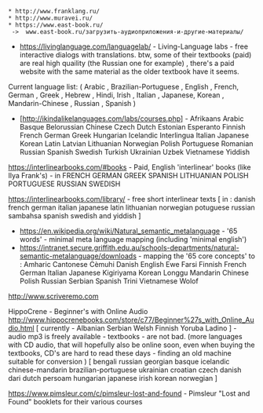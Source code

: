 
    * http://www.franklang.ru/
    * http://www.muravei.ru/
    * https://www.east-book.ru/
     ->  www.east-book.ru/загрузить-аудиоприложения-и-другие-материалы/


 * https://livinglanguage.com/languagelab/ - Living-Language labs - free interactive dialogs with translations. btw, some of their textbooks (paid) are real high quaility (the Russian one for example) , there's a paid website with the same material as the older textbook have it seems.

 Current language list: 
 ( Arabic  , Brazilian-Portuguese  , English  , French, German  , Greek  , Hebrew  , Hindi, Irish  , Italian  , Japanese, Korean  , Mandarin-Chinese  , Russian  , Spanish ) 
 



* [http://ikindalikelanguages.com/labs/courses.php] -  Afrikaans Arabic Basque Belorussian Chinese Czech Dutch Estonian Esperanto Finnish French German Greek Hungarian Icelandic Interlingua Italian Japanese Korean Latin Latvian Lithuanian Norwegian Polish Portuguese Romanian Russian Spanish Swedish Turkish Ukrainian Uzbek Vietnamese Yiddish


https://interlinearbooks.com/#books - Paid, English 'interlinear' books (like Ilya Frank's) - in FRENCH GERMAN GREEK SPANISH LITHUANIAN POLISH PORTUGUESE RUSSIAN SWEDISH

https://interlinearbooks.com/library/ - free short interlinear texts [ in : danish french german italian japanese latin lithuanian norwegian potuguese russian sambahsa spanish swedish and yiddish ]


* https://en.wikipedia.org/wiki/Natural_semantic_metalanguage - '65 words' - minimal meta language mapping (including 'minimal english')
* https://intranet.secure.griffith.edu.au/schools-departments/natural-semantic-metalanguage/downloads - mapping the '65 core concepts' to : 
Amharic  Cantonese  Cèmuhi  Danish  English  Ewe  Farsi  Finnish  French  German  Italian  Japanese  Kigiriyama  Korean  Longgu  Mandarin Chinese  Polish  Russian  Serbian  Spanish  Trini  Vietnamese  Wolof 

http://www.scriveremo.com


HippoCrene - Beginner's with Online Audio
http://www.hippocrenebooks.com/store/c77/Beginner%27s_with_Online_Audio.html [ currently - Albanian Serbian Welsh Finnish Yoruba Ladino ] - audio mp3 is freely available - textbooks - are not bad. (more languages with CD audio, that will hopefully also be online soon, even when buying the textbooks, CD's are hard to read these days - finding an old machine suitable for conversion ) [ bengali russian georgian basque icelandic chinese-mandarin brazilian-portuguese ukrainian croatian czech danish dari  dutch persoam hungarian japanese irish korean norwegian  ] 





https://www.pimsleur.com/c/pimsleur-lost-and-found - Pimsleur "Lost and Found" booklets for their various courses





